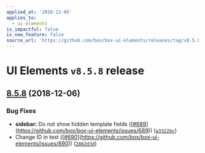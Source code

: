```yaml
---
applied_at: '2018-12-06'
applies_to:
  - ui-elements
is_impactful: false
is_new_feature: false
source_url: 'https://github.com/box/box-ui-elements/releases/tag/v8.5.8'
---
```


# UI Elements `v8.5.8` release

## [8.5.8]([`v8.5.7...v8.5.8`](https://github.com/box/box-ui-elements/compare/`v8.5.7...v8.5.8`)) (2018-12-06)


### Bug Fixes

* **sidebar:** Do not show hidden template fields ([[#689](https://github.com/box/box-ui-elements/pull/689)](https://github.com/box/box-ui-elements/issues/689)) ([`a3322bc`](https://github.com/box/box-ui-elements/commit[`a3322bc`](https://github.com/box/box-ui-elements/commit/a3322bc)))
* Change ID in test ([[#690](https://github.com/box/box-ui-elements/pull/690)](https://github.com/box/box-ui-elements/issues/690)) ([`2862d3d`](https://github.com/box/box-ui-elements/commit[`2862d3d`](https://github.com/box/box-ui-elements/commit/2862d3d)))



